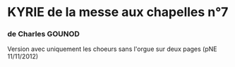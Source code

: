 # KYRIE de la messe aux chapelles n°7

### de Charles GOUNOD

Version avec uniquement les choeurs sans l'orgue sur deux pages (pNE 11/11/2012)